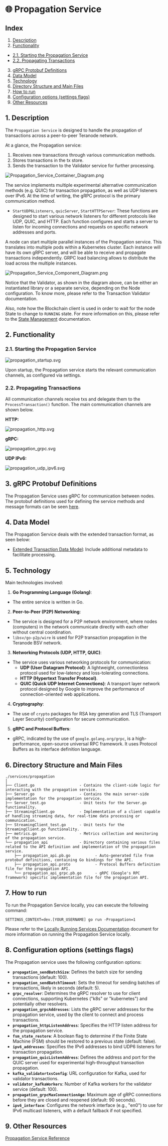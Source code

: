 # 🌐 Propagation Service

## Index


1. [Description](#1-description)
2. [Functionality](#2-functionality)
- [2.1. Starting the Propagation Service](#21-starting-the-propagation-service)
- [2.2. Propagating Transactions](#22-propagating-transactions)
3. [gRPC Protobuf Definitions](#3-grpc-protobuf-definitions)
4. [Data Model](#4-data-model)
5. [Technology](#5-technology)
6. [Directory Structure and Main Files](#6-directory-structure-and-main-files)
7. [How to run](#7-how-to-run)
8. [Configuration options (settings flags)](#8-configuration-options-settings-flags)
9. [Other Resources](#9-other-resources)


## 1. Description

The `Propagation Service` is designed to handle the propagation of transactions across a peer-to-peer Teranode network.

At a glance, the Propagation service:
1. Receives new transactions through various communication methods.
2. Stores transactions in the tx store.
3. Sends the transaction to the Validator service for further processing.


![Propagation_Service_Container_Diagram.png](img/Propagation_Service_Container_Diagram.png)


The service implements multiple experimental alternative communication methods (e.g. QUIC) for transaction propagation, as well as UDP listeners over IPv6. At the time of writing, the gRPC protocol is the primary communication method.

- `StartUDP6Listeners`, `quicServer`, `StartHTTPServer`: These functions are designed to start various network listeners for different protocols like UDP, QUIC, and HTTP. Each function configures and starts a server to listen for incoming connections and requests on specific network addresses and ports.

A node can start multiple parallel instances of the Propagation service. This translates into multiple pods within a Kubernetes cluster. Each instance will have its own gRPC server, and will be able to receive and propagate transactions independently. GRPC load balancing allows to distribute the load across the multiple instances.

![Propagation_Service_Component_Diagram.png](img/Propagation_Service_Component_Diagram.png)

Notice that the Validator, as shown in the diagram above, can be either an instantiated library or a separate service, depending on the Node configuration. To know more, please refer to the Transaction Validator documentation.

Also, note how the Blockchain client is used in order to wait for the node State to change to `RUNNING` state. For more information on this, please refer to the [State Management](../architecture/stateManagement.md)  documentation.

## 2. Functionality

### 2.1. Starting the Propagation Service

![propagation_startup.svg](img/plantuml/propagation/propagation_startup.svg)

Upon startup, the Propagation service starts the relevant communication channels, as configured via settings.

### 2.2. Propagating Transactions

All communication channels receive txs and delegate them to the `ProcessTransaction()` function. The main communication channels are shown below.

**HTTP:**

![propagation_http.svg](img/plantuml/propagation/propagation_http.svg)


**gRPC:**

![propagation_grpc.svg](img/plantuml/propagation/propagation_grpc.svg)


**UDP IPv6:**

![propagation_udp_ipv6.svg](img/plantuml/propagation/propagation_udp_ipv6.svg)



## 3. gRPC Protobuf Definitions

The Propagation Service uses gRPC for communication between nodes. The protobuf definitions used for defining the service methods and message formats can be seen [here](../references/protobuf_docs/propagationProto.md).

## 4. Data Model

The Propagation Service deals with the extended transaction format, as seen below:

- [Extended Transaction Data Model](../topics/datamodel/transaction_data_model.md): Include additional metadata to facilitate processing.

## 5. Technology

Main technologies involved:

1. **Go Programming Language (Golang)**:
  - The entire service is written in Go.

2. **Peer-to-Peer (P2P) Networking**:
  - The service is designed for a P2P network environment, where nodes (computers) in the network communicate directly with each other without central coordination.
  - `libsv/go-p2p/wire` is used for P2P transaction propagation in the Teranode BSV network.

3. **Networking Protocols (UDP, HTTP, QUIC)**:
  - The service uses various networking protocols for communication:
    - **UDP (User Datagram Protocol)**: A lightweight, connectionless protocol used for low-latency and loss-tolerating connections.
    - **HTTP (Hypertext Transfer Protocol)**.
    - **QUIC (Quick UDP Internet Connections)**: A transport layer network protocol designed by Google to improve the performance of connection-oriented web applications.

4. **Cryptography**:
  - The use of `crypto` packages for RSA key generation and TLS (Transport Layer Security) configuration for secure communication.

5. **gRPC and Protocol Buffers**:
  - gRPC, indicated by the use of `google.golang.org/grpc`, is a high-performance, open-source universal RPC framework. It uses Protocol Buffers as its interface definition language.


## 6. Directory Structure and Main Files

```
./services/propagation
│
├── Client.go                    - Contains the client-side logic for interacting with the propagation service.
├── Server.go                    - Contains the main server-side implementation for the propagation service.
├── Server_test.go               - Unit tests for the Server.go functionality.
├── StreamingClient.go           - Implementation of a client capable of handling streaming data, for real-time data processing or communication.
├── StreamingClient_test.go      - Unit tests for the StreamingClient.go functionality.
├── metrics.go                   - Metrics collection and monitoring of the propagation service.
└── propagation_api              - Directory containing various files related to the API definition and implementation of the propagation service.
    ├── propagation_api.pb.go           - Auto-generated file from protobuf definitions, containing Go bindings for the API.
    ├── propagation_api.proto           - Protocol Buffers definition file for the propagation API.
    └── propagation_api_grpc.pb.go      - gRPC (Google's RPC framework) specific implementation file for the propagation API.
```

## 7. How to run

To run the Propagation Service locally, you can execute the following command:

```shell
SETTINGS_CONTEXT=dev.[YOUR_USERNAME] go run -Propagation=1
```

Please refer to the [Locally Running Services Documentation](../locallyRunningServices.md) document for more information on running the Propagation Service locally.


## 8. Configuration options (settings flags)

The Propagation service uses the following configuration options:

- **`propagation_sendBatchSize`**: Defines the batch size for sending transactions (default: 100).
- **`propagation_sendBatchTimeout`**: Sets the timeout for sending batches of transactions, likely in seconds (default: 5).
- **`grpc_resolver`**: Determines the gRPC resolver to use for client connections, supporting Kubernetes ("k8s" or "kubernetes") and potentially other resolvers.
- **`propagation_grpcAddresses`**: Lists the gRPC server addresses for the propagation service, used by the client to connect and process transactions.
- **`propagation_httpListenAddress`**: Specifies the HTTP listen address for the propagation service.
- **`fsm_state_restore`**: A boolean flag to determine if the Finite State Machine (FSM) should be restored to a previous state (default: false).
- **`ipv6_addresses`**: Specifies the IPv6 addresses to bind UDP6 listeners for transaction propagation.
- **`propagation_quicListenAddress`**: Defines the address and port for the QUIC server used for experimental high-throughput transaction propagation.
- **`kafka_validatortxsConfig`**: URL configuration for Kafka, used for validator transactions.
- **`validator_kafkaWorkers`**: Number of Kafka workers for the validator service (default: 100).
- **`propagation_grpcMaxConnectionAge`**: Maximum age of gRPC connections before they are closed and reopened (default: 90 seconds).
- **`ipv6_interface`**: Configures the network interface (e.g., "en0") to use for IPv6 multicast listeners, with a default fallback if not specified.


## 9. Other Resources

[Propagation Service Reference](../references/services/propagation_reference.md)
